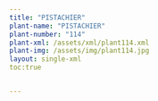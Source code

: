```yaml
---
title: "PISTACHIER"
plant-name: "PISTACHIER"
plant-number: "114"
plant-xml: /assets/xml/plant114.xml
plant-img: /assets/img/plant114.jpg
layout: single-xml
toc:true


---
```

